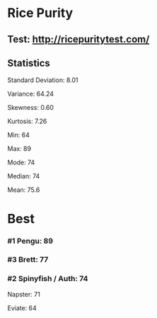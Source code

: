 # Rice Purity

## Test: http://ricepuritytest.com/

## Statistics

Standard Deviation: 8.01

Variance: 64.24

Skewness: 0.60

Kurtosis: 7.26

Min: 64

Max: 89

Mode: 74

Median: 74

Mean: 75.6

# Best

### #1 Pengu: 89

### #3 Brett: 77

### #2 Spinyfish / Auth: 74

Napster: 71

Eviate: 64
